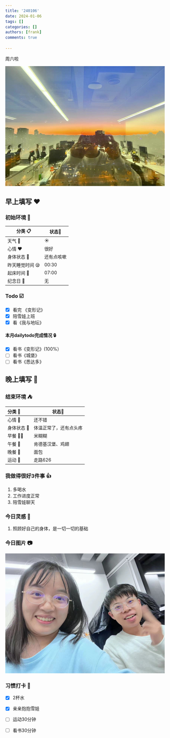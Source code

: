 ```yaml
---
title: '240106'
date: 2024-01-06
tags: []
categories: []
authors: [frank]
comments: true

---
```


周六啦

![image-20240106181058373](./assets/image-20240106181058373.png)

<!-- more -->

## 早上填写 :heart:

### 初始环境 :european_castle:

| 分类 :clipboard:                   | 状态:stars: |
| ---------------------------------- | ----------- |
| 天气 :penguin:                     | :sunny:     |
| 心情 :heart:                       | 很好 |
| 身体状态 :information_desk_person: | 还有点咳嗽 |
| 昨天睡觉时间 :sleepy:              | 00:30   |
| 起床时间 :couple_with_heart:       | 07:00   |
| 纪念日 :calendar:                  | 无          |

### Todo :ballot_box_with_check:

- [x] 看完 《变形记》
- [x] 陪雪娃上班
- [x] 看《我与地坛》

#### 本月dailytodo完成情况 :lock:

- [x] 看书《变形记》(100%）
- [ ] 看书《城堡》
- [ ] 看书《悉达多》

## 晚上填写 :bridge_at_night:

### 结束环境 :tent:

| 分类 :blue_book:                   | 状态:stars:        |
| :--------------------------------- | ------------------ |
| 心情 :heartbeat:                   | 还不错             |
| 身体状态 :information_desk_person: | 体温正常了，还有点头疼  |
| 早餐 :egg::bread:                  | 米糊糊     |
| 午餐 :stew:                        | 肯德基汉堡、鸡翅 |
| 晚餐 :sushi:                       | 面包             |
| 运动 :dancers:                     | 走路626          |

### 我做得很好3件事 :thumbsup:

1. 多喝水
2. 工作进度正常
3. 陪雪娃聊天

### 今日灵感 :thought_balloon:

1. 照顾好自己的身体，是一切一切的基础

### 今日图片 :camera:

![image-20240106181358520](./assets/image-20240106181358520.png)

### 习惯打卡 :high_brightness:

- [x] 2杯水
- [x] 亲亲抱抱雪娃
- [ ] 运动30分钟
- [ ] 看书30分钟

